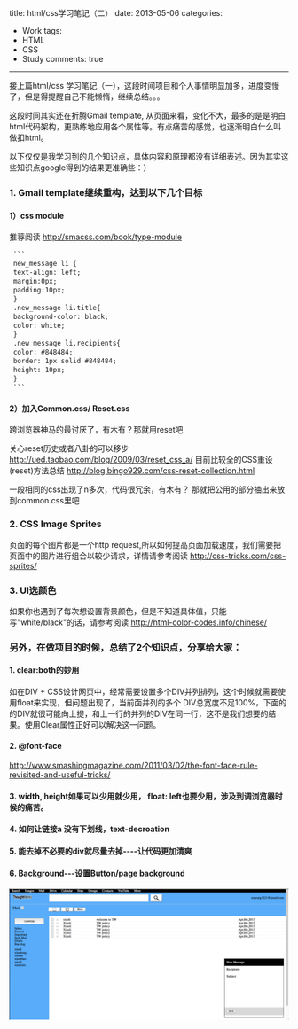 title: html/css学习笔记（二）
date: 2013-05-06
categories:
- Work
tags:
- HTML
- CSS
- Study
comments: true
---

接上篇html/css 学习笔记（一），这段时间项目和个人事情明显加多，进度变慢了，但是得提醒自己不能懒惰，继续总结。。。

这段时间其实还在折腾Gmail template, 从页面来看，变化不大，最多的是是明白html代码架构，更熟练地应用各个属性等。有点痛苦的感觉，也逐渐明白什么叫做扣html。

以下仅仅是我学习到的几个知识点，具体内容和原理都没有详细表述。因为其实这些知识点google得到的结果更准确些：）

### 1. Gmail template继续重构，达到以下几个目标

#### 1）css module

推荐阅读  http://smacss.com/book/type-module

     ```
     new_message li {
     text-align: left;
     margin:0px;
     padding:10px;
     }
     .new_message li.title{
     background-color: black;
     color: white;
     }
     .new_message li.recipients{
     color: #848484;
     border: 1px solid #848484;
     height: 10px;
     }
     ```

#### 2）加入Common.css/ Reset.css

跨浏览器神马的最讨厌了，有木有？那就用reset吧

关心reset历史或者八卦的可以移步 http://ued.taobao.com/blog/2009/03/reset_css_a/
目前比较全的CSS重设(reset)方法总结 http://blog.bingo929.com/css-reset-collection.html

一段相同的css出现了n多次，代码很冗余，有木有？ 那就把公用的部分抽出来放到common.css里吧

### 2. CSS Image Sprites

页面的每个图片都是一个http request,所以如何提高页面加载速度，我们需要把页面中的图片进行组合以较少请求，详情请参考阅读 http://css-tricks.com/css-sprites/

### 3. UI选颜色

如果你也遇到了每次想设置背景颜色，但是不知道具体值，只能写"white/black"的话，请参考阅读 http://html-color-codes.info/chinese/

### 另外，在做项目的时候，总结了2个知识点，分享给大家：

#### 1. clear:both的妙用

如在DIV + CSS设计网页中，经常需要设置多个DIV并列排列，这个时候就需要使用float来实现，但问题出现了，当前面并列的多个 DIV总宽度不足100%，下面的的DIV就很可能向上提，和上一行的并列的DIV在同一行，这不是我们想要的结果。使用Clear属性正好可以解决这一问题。

#### 2. @font-face

http://www.smashingmagazine.com/2011/03/02/the-font-face-rule-revisited-and-useful-tricks/

#### 3. width, height如果可以少用就少用， float: left也要少用，涉及到调浏览器时候的痛苦。

#### 4. 如何让链接a 没有下划线，text-decroation

#### 5. 能去掉不必要的div就尽量去掉----让代码更加清爽

#### 6. Background---设置Button/page background

![Homework: Gmail](https://raw.githubusercontent.com/xmyang/xmyang.github.io/master/images/Homework_Gmail.png)
